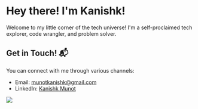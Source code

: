 # Hey there! I'm Kanishk!

Welcome to my little corner of the tech universe! I'm a self-proclaimed tech explorer, code wrangler, and problem solver.

## Get in Touch! 📬

You can connect with me through various channels:
- Email: [munotkanishk@gmail.com](mailto:munotkanishk@gmail.com)
- LinkedIn: [Kanishk Munot](https://www.linkedin.com/in/kanishk-munot-11b34b24b/)

![](https://komarev.com/ghpvc/?username=kanishkmunot&color=green)

  



